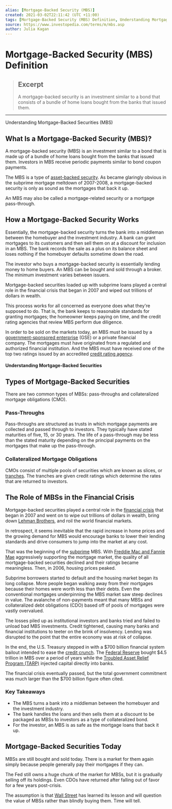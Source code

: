 ```yaml
---
alias: [Mortgage-Backed Security (MBS)]
created: 2021-03-02T22:11:42 (UTC +11:00)
tags: [Mortgage-Backed Security (MBS) Definition, Understanding Mortgage-Backed Securities (MBS)]
source: https://www.investopedia.com/terms/m/mbs.asp
author: Julia Kagan
---
```


# Mortgage-Backed Security (MBS) Definition

> ## Excerpt
> A mortgage-backed security is an investment similar to a bond that consists of a bundle of home loans bought from the banks that issued them.

---

Understanding Mortgage-Backed Securities (MBS)
## What Is a Mortgage-Backed Security (MBS)?

A mortgage-backed security (MBS) is an investment similar to a bond that is made up of a bundle of home loans bought from the banks that issued them. Investors in MBS receive periodic payments similar to bond coupon payments.

The MBS is a type of [asset-backed security](https://www.investopedia.com/terms/a/asset-backedsecurity.asp). As became glaringly obvious in the subprime mortgage meltdown of 2007-2008, a mortgage-backed security is only as sound as the mortgages that back it up.

An MBS may also be called a mortgage-related security or a mortgage pass-through.

## How a Mortgage-Backed Security Works

Essentially, the mortgage-backed security turns the bank into a middleman between the homebuyer and the investment industry. A bank can grant mortgages to its customers and then sell them on at a discount for inclusion in an MBS. The bank records the sale as a plus on its balance sheet and loses nothing if the homebuyer defaults sometime down the road.

The investor who buys a mortgage-backed security is essentially lending money to home buyers. An MBS can be bought and sold through a broker. The minimum investment varies between issuers.

Mortgage-backed securities loaded up with subprime loans played a central role in the financial crisis that began in 2007 and wiped out trillions of dollars in wealth.

This process works for all concerned as everyone does what they're supposed to do. That is, the bank keeps to reasonable standards for granting mortgages; the homeowner keeps paying on time, and the credit rating agencies that review MBS perform due diligence.

In order to be sold on the markets today, an MBS must be issued by a [government-sponsored enterprise](https://www.investopedia.com/terms/g/gse.asp) (GSE) or a private financial company. The mortgages must have originated from a regulated and authorized financial institution. And the MBS must have received one of the top two ratings issued by an accredited [credit rating agency](https://www.investopedia.com/terms/c/credit-agency.asp).

#### Understanding Mortgage-Backed Securities

## Types of Mortgage-Backed Securities

There are two common types of MBSs: pass-throughs and collateralized mortgage obligations (CMO).

### Pass-Throughs

Pass-throughs are structured as trusts in which mortgage payments are collected and passed through to investors. They typically have stated maturities of five, 15, or 30 years. The life of a pass-through may be less than the stated maturity depending on the principal payments on the mortgages that make up the pass-through.

### Collateralized Mortgage Obligations

CMOs consist of multiple pools of securities which are known as slices, or [tranches](https://www.investopedia.com/terms/t/tranches.asp). The tranches are given credit ratings which determine the rates that are returned to investors.

## The Role of MBSs in the Financial Crisis

Mortgage-backed securities played a central role in the [financial crisis](https://www.investopedia.com/terms/s/subprime-meltdown.asp) that began in 2007 and went on to wipe out trillions of dollars in wealth, bring down [Lehman Brothers](https://www.investopedia.com/terms/l/lehman-brothers.asp), and roil the world financial markets.

In retrospect, it seems inevitable that the rapid increase in home prices and the growing demand for MBS would encourage banks to lower their lending standards and drive consumers to jump into the market at any cost.

That was the beginning of the [subprime](https://www.investopedia.com/terms/s/subprime_mortgage.asp) MBS. With [Freddie Mac and Fannie Mae](https://www.investopedia.com/articles/economics/08/fannie-mae-freddie-mac-credit-crisis.asp) aggressively supporting the mortgage market, the quality of all mortgage-backed securities declined and their ratings became meaningless. Then, in 2006, housing prices peaked.

Subprime borrowers started to default and the housing market began its long collapse. More people began walking away from their mortgages because their homes were worth less than their debts. Even the conventional mortgages underpinning the MBS market saw steep declines in value. The avalanche of non-payments meant that many MBSs and collateralized debt obligations (CDO) based off of pools of mortgages were vastly overvalued.

The losses piled up as institutional investors and banks tried and failed to unload bad MBS investments. Credit tightened, causing many banks and financial institutions to teeter on the brink of insolvency. Lending was disrupted to the point that the entire economy was at risk of collapse.

In the end, the U.S. Treasury stepped in with a $700 billion financial system bailout intended to ease the [credit crunch](https://www.investopedia.com/terms/c/creditcrunch.asp). The [Federal Reserve](https://www.investopedia.com/terms/f/federalreservebank.asp) bought $4.5 trillion in MBS over a period of years while the [Troubled Asset Relief Program (TARP)](https://www.investopedia.com/terms/t/troubled-asset-relief-program-tarp.asp) injected capital directly into banks.

The financial crisis eventually passed, but the total government commitment was much larger than the $700 billion figure often cited.

### Key Takeaways

-   The MBS turns a bank into a middleman between the homebuyer and the investment industry.
-   The bank handles the loans and then sells them at a discount to be packaged as MBSs to investors as a type of collateralized bond.
-   For the investor, an MBS is as safe as the mortgage loans that back it up.

## Mortgage-Backed Securities Today

MBSs are still bought and sold today. There is a market for them again simply because people generally pay their mortgages if they can.

The Fed still owns a huge chunk of the market for MBSs, but it is gradually selling off its holdings. Even CDOs have returned after falling out of favor for a few years post-crisis.

The assumption is that [Wall Street](https://www.investopedia.com/terms/w/wallstreet.asp) has learned its lesson and will question the value of MBSs rather than blindly buying them. Time will tell.
